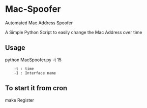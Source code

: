 # Mac-Spoofer
Automated Mac Address Spoofer 

A Simple Python Script to easily change the Mac Address over time 

## Usage 
python MacSpoofer.py -t 15 
```
    -t : time
    -I : Interface name
```

## To start it from cron 
make Register